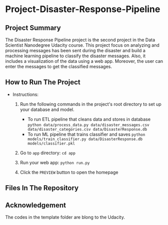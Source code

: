 # Project-Disaster-Response-Pipeline

## Project Summary
The Disaster Response Pipeline project is the second project in the Data Scientist Nanodegree Udacity course. This project focus on analyzing and processing messages has been sent during the disaster and build a machine learning pipeline to classify the disaster messages. Also, it  includes a visualization of the data using a web app. Moreover, the user can enter the messages to get the classified messages.





## How to Run The Project
* Instructions:
  1. Run the following commands in the project's root directory to set up your database and model.
     * To run ETL pipeline that cleans data and stores in database
        `python data/process_data.py data/disaster_messages.csv data/disaster_categories.csv data/DisasterResponse.db`
      * To run ML pipeline that trains classifier and saves
        `python models/train_classifier.py data/DisasterResponse.db models/classifier.pkl`

  2. Go to `app` directory: `cd app`

  3. Run your web app: `python run.py`

  4. Click the `PREVIEW` button to open the homepage



## Files In The Repository



## Acknowledgement
The codes in the template folder are blong to the Udacity.
